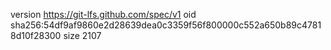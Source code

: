 version https://git-lfs.github.com/spec/v1
oid sha256:54df9af9860e2d28639dea0c3359f56f800000c552a650b89c47818d10f28300
size 2107
